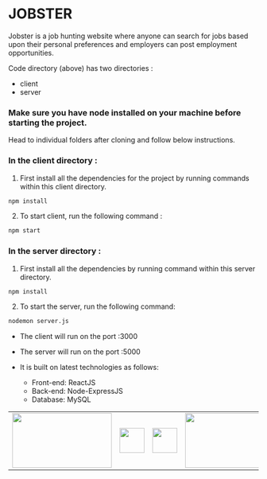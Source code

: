 # JOBSTER


Jobster is a job hunting website where anyone can search for jobs based upon their personal preferences and employers can post employment opportunities. 

Code directory (above) has two directories : 
* client
* server

### Make sure you have node installed on your machine before starting the project.

Head to individual folders after cloning and follow below instructions.

### In the client directory : 

1) First install all the dependencies for the project by running commands within this client directory.
 ```bash
 npm install
 ```

2) To start client, run the following command : 
```bash
npm start
```

### In the server directory : 

1) First install all the dependencies by running command within this server directory.
 ```bash
 npm install
 ```

2) To start the server, run the following command: 
```bash
nodemon server.js
```


* The client will run on the port :3000
* The server will run on the port :5000





* It is built on latest technologies as follows: 
	* Front-end: ReactJS 
	* Back-end: Node-ExpressJS
	* Database: MySQL


<table>
<tr>
<td>
<img src="https://www.metaltoad.com/sites/default/files/styles/large_personal_photo_870x500_/public/2020-05/react-js-blog-header.png?itok=VbfDeSgJ" width="200" height="110">
</td>
<td>
<img src="https://buttercms.com/static/images/tech_banners/ExpressJS.png" width="" height="50">
</td>
<td>
<img src="https://upload.wikimedia.org/wikipedia/commons/thumb/7/7e/Node.js_logo_2015.svg/1200px-Node.js_logo_2015.svg.png" width="" height="50">
</td>
<td>
<img src="https://www.logo.wine/a/logo/MySQL/MySQL-Logo.wine.svg" width="200" height="110">
</td>
</table>
